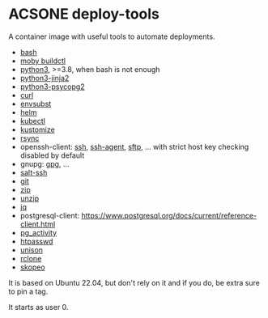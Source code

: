 # ACSONE deploy-tools

A container image with useful tools to automate deployments.

- [bash](https://linux.die.net/man/1/bash)
- [moby buildctl](https://github.com/moby/buildkit)
- [python3](https://www.python.org/doc/), >=3.8, when bash is not enough
- [python3-jinja2](https://jinja.palletsprojects.com/)
- [python3-psycopg2](https://pypi.org/project/psycopg2/)
- [curl](https://linux.die.net/man/1/curl)
- [envsubst](https://linux.die.net/man/1/envsubst)
- [helm](https://helm.sh/)
- [kubectl](https://kubernetes.io/docs/reference/kubectl/overview/)
- [kustomize](https://kubectl.docs.kubernetes.io/references/kustomize/)
- [rsync](https://linux.die.net/man/1/rsync)
- openssh-client: [ssh](https://linux.die.net/man/1/ssh),
  [ssh-agent](https://linux.die.net/man/1/ssh-agent),
  [sftp](https://linux.die.net/man/1/sftp), ... with strict host key checking
  disabled by default
- gnupg: [gpg](https://linux.die.net/man/1/gpg), ...
- [salt-ssh](https://docs.saltproject.io/en/latest/topics/ssh/)
- [git](https://git-scm.com/)
- [zip](https://linux.die.net/man/1/zip)
- [unzip](https://linux.die.net/man/1/unzip)
- [jq](https://stedolan.github.io/jq/)
- postgresql-client: https://www.postgresql.org/docs/current/reference-client.html
- [pg_activity](https://pypi.org/project/pg-activity)
- [htpasswd](https://httpd.apache.org/docs/current/programs/htpasswd.html)
- [unison](https://github.com/bcpierce00/unison)
- [rclone](https://rclone.org)
- [skopeo](https://github.com/containers/skopeo)

It is based on Ubuntu 22.04, but don't rely on it and if you do, be
extra sure to pin a tag.

It starts as user 0.
